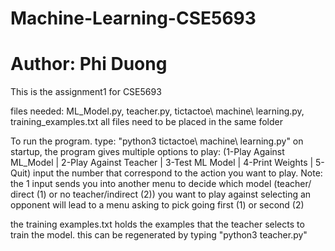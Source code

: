 # Machine-Learning-CSE5693
# Author: Phi Duong
This is the assignment1 for CSE5693

files needed: ML_Model.py, teacher.py, tictactoe\ machine\ learning.py, training_examples.txt
    all files need to be placed in the same folder

To run the program. type: "python3 tictactoe\ machine\ learning.py"
    on startup, the program gives multiple options to play: (1-Play Against ML_Model | 2-Play Against Teacher | 3-Test ML Model | 4-Print Weights | 5-Quit)
    input the number that correspond to the action you want to play.
    Note: the 1 input sends you into another menu to decide which model (teacher/ direct (1) or no teacher/indirect (2)) you want to play against
    selecting an opponent will lead to a menu asking to pick going first (1) or second (2)

the training examples.txt holds the examples that the teacher selects to train the model.
    this can be regenerated by typing "python3 teacher.py"
